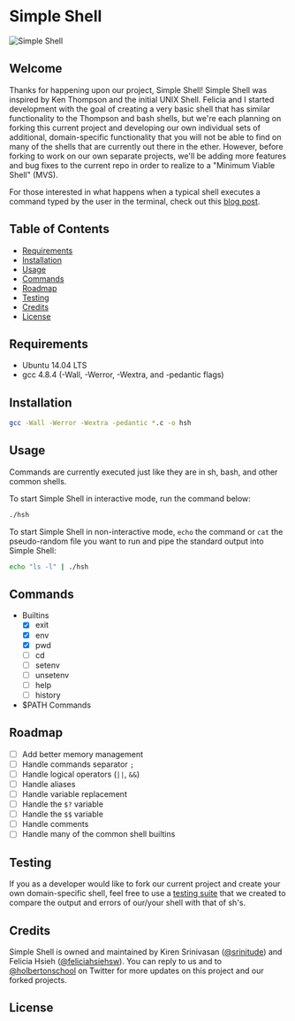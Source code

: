 # Simple Shell

![Simple Shell](https://github.com/srinitude/simple_shell/blob/master/hsh.png)

## Welcome
Thanks for happening upon our project, Simple Shell! Simple Shell was inspired by Ken Thompson and the initial UNIX Shell. Felicia and I started development with the goal of creating a very basic shell that has similar functionality to the Thompson and bash shells, but we're each planning on forking this current project and developing our own individual sets of additional, domain-specific functionality that you will not be able to find on many of the shells that are currently out there in the ether. However, before forking to work on our own separate projects, we'll be adding more features and bug fixes to the current repo in order to realize to a "Minimum Viable Shell" (MVS).

For those interested in what happens when a typical shell executes a command typed by the user in the terminal, check out this [blog post](https://medium.com/@feliciaSWE/linux-command-ls-c-930cf1d7d8a6).

## Table of Contents
* [Requirements](#requirements)
* [Installation](#installation)
* [Usage](#usage)
* [Commands](#commands)
* [Roadmap](#roadmap)
* [Testing](#testing)
* [Credits](#credits)
* [License](#license)

## Requirements
* Ubuntu 14.04 LTS
* gcc 4.8.4 (-Wall, -Werror, -Wextra, and -pedantic flags)

## Installation
```sh
gcc -Wall -Werror -Wextra -pedantic *.c -o hsh
```

## Usage
Commands are currently executed just like they are in sh, bash, and other common shells.

To start Simple Shell in interactive mode, run the command below:
```sh
./hsh
```

To start Simple Shell in non-interactive mode, `echo` the command or `cat` the pseudo-random file you want to run and pipe the standard output into Simple Shell:
```sh
echo "ls -l" | ./hsh
```

## Commands
* Builtins
  - [x] exit
  - [x] env
  - [x] pwd
  - [ ] cd
  - [ ] setenv
  - [ ] unsetenv
  - [ ] help
  - [ ] history
* $PATH Commands

## Roadmap
- [ ] Add better memory management
- [ ] Handle commands separator `;`
- [ ] Handle logical operators (`||`, `&&`)
- [ ] Handle aliases
- [ ] Handle variable replacement
- [ ] Handle the `$?` variable
- [ ] Handle the `$$` variable
- [ ] Handle comments
- [ ] Handle many of the common shell builtins

## Testing
If you as a developer would like to fork our current project and create your own domain-specific shell, feel free to use a [testing suite](https://github.com/srinitude/shellgame) that we created to compare the output and errors of our/your shell with that of sh's.

## Credits
Simple Shell is owned and maintained by Kiren Srinivasan ([@srinitude](https://twitter.com/srinitude)) and Felicia Hsieh ([@feliciahsiehsw](https://twitter.com/feliciahsiehsw)). You can reply to us and to [@holbertonschool](https://twitter.com/holbertonschool) on Twitter for more updates on this project and our forked projects.

## License
